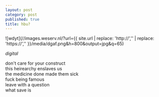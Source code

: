 ```yaml
---
layout: post
category: post
published: true
title: hbu?
---
```

![wdyt](//images.weserv.nl/?url={{ site.url | replace: 'http://','' | replace: 'https://','' }}/media/dgaf.png&h=800&output=jpg&q=65)
<!--more-->
<span class='date fr'>*digital*</span><br>
  
  
don't care for your construct  
this heirearchy enslaves us  
the medicine done made them sick    
fuck being famous  
leave with a question  
what save is  